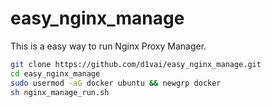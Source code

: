 # easy_nginx_manage

This is a easy way to run Nginx Proxy Manager.

```bash
git clone https://github.com/d1vai/easy_nginx_manage.git
cd easy_nginx_manage
sudo usermod -aG docker ubuntu && newgrp docker
sh nginx_manage_run.sh
```

